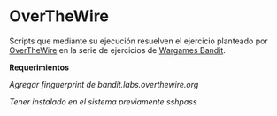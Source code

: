 # OverTheWire

Scripts que mediante su ejecución resuelven el ejercicio planteado por [OverTheWire](https://overthewire.org/) en la serie de ejercicios de [Wargames Bandit](https://overthewire.org/wargames/bandit/).

**Requerimientos**

*Agregar finguerprint de bandit.labs.overthewire.org*

*Tener instalado en el sistema previamente sshpass*
